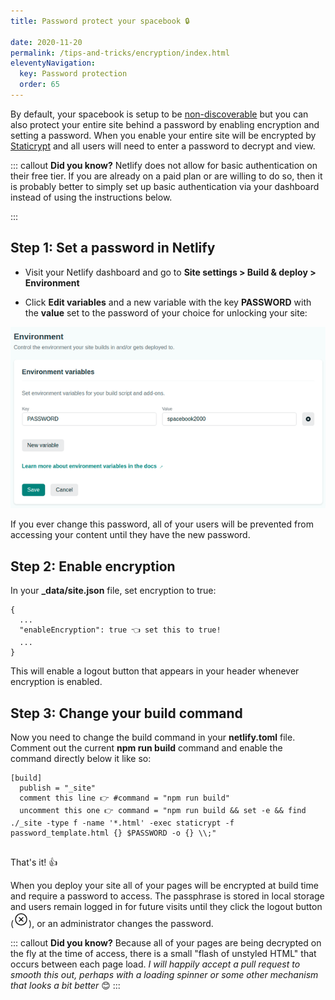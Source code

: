 ```yaml
---
title: Password protect your spacebook 🔒 

date: 2020-11-20
permalink: /tips-and-tricks/encryption/index.html
eleventyNavigation:
  key: Password protection
  order: 65 
---
```

By default, your spacebook is setup to be [non-discoverable](/privacy) but you can also protect your entire site behind a password by enabling encryption and setting a password. When you enable your entire site will be encrypted by [Staticrypt](https://github.com/robinmoisson/staticrypt) and all users will need to enter a password to decrypt and view. 

::: callout
**Did you know?** Netlify does not allow for basic authentication on their free tier. If you are already on a paid plan or are willing to do so, then it is probably better to simply set up basic authentication via your dashboard instead of using the instructions below.

:::

## Step 1: Set a password in Netlify

* Visit your Netlify dashboard and go to **Site settings > Build & deploy > Environment**

* Click **Edit variables** and a new variable with the key **PASSWORD** with the **value** set to the password of your choice for unlocking your site:

![Password example](/static/img/password.png)

If you ever change this password, all of your users will be prevented from accessing your content until they have the new password.

## Step 2: Enable encryption

In your **_data/site.json** file, set encryption to true:

```
{
  ...
  "enableEncryption": true 👈 set this to true!
  ...
}

```

This will enable a logout button that appears in your header whenever encryption is enabled. 

## Step 3: Change your build command

Now you need to change the build command in your **netlify.toml** file. Comment out the current **npm run build** command and enable the command directly below it like so:  

```
[build]
  publish = "_site"
  comment this line 👉 #command = "npm run build" 
  uncomment this one 👉 command = "npm run build && set -e && find ./_site -type f -name '*.html' -exec staticrypt -f password_template.html {} $PASSWORD -o {} \\;"
  
```

That's it! 👍

When you deploy your site all of your pages will be encrypted at build time and require a password to access. The passphrase is stored in local storage and users remain logged in for future visits until they click the logout button  (<svg  width="24" height="24"  xmlns='http://www.w3.org/2000/svg' class='ionicon inline text-gray-400 hover:text-red-800' viewBox='0 0 512 512'><title>Close Circle</title><path d='M448 256c0-106-86-192-192-192S64 150 64 256s86 192 192 192 192-86 192-192z' fill='none' stroke='currentColor' stroke-miterlimit='10' stroke-width='32'/><path fill='none' stroke='currentColor' stroke-linecap='round' stroke-linejoin='round' stroke-width='32' d='M320 320L192 192M192 320l128-128'/></svg>), or an administrator changes the password. 

::: callout
**Did you know?** Because all of your pages are being decrypted on the fly at the time of access, there is a small "flash of unstyled HTML" that occurs between each page load. *I will happily accept a pull request to smooth this out, perhaps with a loading spinner or some other mechanism that looks a bit better* 😊
:::
